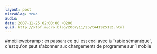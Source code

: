 ```yaml
---
layout: post
microblog: true
audio: 
date: 2007-11-25 02:00:00 +0200
guid: http://xtof.micro.blog/2007/11/25/t441925112.html
---
```

#mobilewebcamp : en passant ce qui est cool avec la "table sémantique", c'est qu'on peut s'abonner aux changements de programme sur 1 mobile
